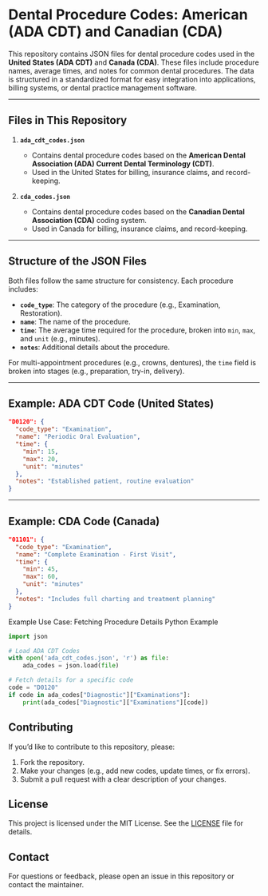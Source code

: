# Dental Procedure Codes: American (ADA CDT) and Canadian (CDA)

This repository contains JSON files for dental procedure codes used in the **United States (ADA CDT)** and **Canada (CDA)**. These files include procedure names, average times, and notes for common dental procedures. The data is structured in a standardized format for easy integration into applications, billing systems, or dental practice management software.

---

## Files in This Repository

1. **`ada_cdt_codes.json`**  
   - Contains dental procedure codes based on the **American Dental Association (ADA) Current Dental Terminology (CDT)**.  
   - Used in the United States for billing, insurance claims, and record-keeping.  

2. **`cda_codes.json`**  
   - Contains dental procedure codes based on the **Canadian Dental Association (CDA)** coding system.  
   - Used in Canada for billing, insurance claims, and record-keeping.  

---

## Structure of the JSON Files

Both files follow the same structure for consistency. Each procedure includes:  
- **`code_type`**: The category of the procedure (e.g., Examination, Restoration).  
- **`name`**: The name of the procedure.  
- **`time`**: The average time required for the procedure, broken into `min`, `max`, and `unit` (e.g., minutes).  
- **`notes`**: Additional details about the procedure.  

For multi-appointment procedures (e.g., crowns, dentures), the `time` field is broken into stages (e.g., preparation, try-in, delivery).

---

## Example: ADA CDT Code (United States)

```json
"D0120": {
  "code_type": "Examination",
  "name": "Periodic Oral Evaluation",
  "time": {
    "min": 15,
    "max": 20,
    "unit": "minutes"
  },
  "notes": "Established patient, routine evaluation"
}
```
---
## Example: CDA Code (Canada)

```json
"01101": {
  "code_type": "Examination",
  "name": "Complete Examination - First Visit",
  "time": {
    "min": 45,
    "max": 60,
    "unit": "minutes"
  },
  "notes": "Includes full charting and treatment planning"
}
```

Example Use Case: Fetching Procedure Details
Python Example

```python
import json

# Load ADA CDT Codes
with open('ada_cdt_codes.json', 'r') as file:
    ada_codes = json.load(file)

# Fetch details for a specific code
code = "D0120"
if code in ada_codes["Diagnostic"]["Examinations"]:
    print(ada_codes["Diagnostic"]["Examinations"][code])
```

## Contributing

If you’d like to contribute to this repository, please:

1. Fork the repository.
2. Make your changes (e.g., add new codes, update times, or fix errors).
3. Submit a pull request with a clear description of your changes.

## License

This project is licensed under the MIT License. See the [LICENSE](LICENSE) file for details.

## Contact

For questions or feedback, please open an issue in this repository or contact the maintainer.
